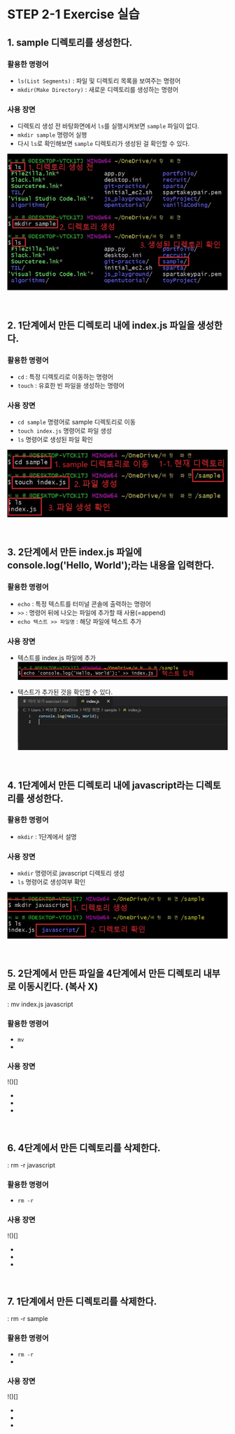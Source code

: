 # STEP 2-1 Exercise 실습

## 1. sample 디렉토리를 생성한다.
### 활용한 명령어
- `ls(List Segments)` : 파일 및 디렉토리 목록을 보여주는 명령어
- `mkdir(Make Directory)` : 새로운 디렉토리를 생성하는 명령어

### 사용 장면
- 디렉토리 생성 전 바탕화면에서 `ls`를 실행시켜보면 `sample` 파일이 없다.
- `mkdir sample` 명령어 실행
- 다시 `ls`로 확인해보면 `sample` 디렉토리가 생성된 걸 확인할 수 있다.

![](https://github.com/kimcno3/vanillaCoding/blob/main/step2/img1.JPG?raw=true)


<br>

## 2. 1단계에서 만든 디렉토리 내에 index.js 파일을 생성한다.
### 활용한 명령어
- `cd` : 특정 디렉토리로 이동하는 명령어
- `touch` : 유효한 빈 파일을 생성하는 명령어

### 사용 장면
- `cd sample` 명령어로 sample 디렉토리로 이동
- `touch index.js` 명령어로 파일 생성
-  `ls` 명령어로 생성된 파일 확인

![](https://github.com/kimcno3/vanillaCoding/blob/main/step2/img2.JPG?raw=true)


<br>

## 3. 2단계에서 만든 index.js 파일에 console.log('Hello, World');라는 내용을 입력한다.
### 활용한 명령어
- `echo` : 특정 텍스트를 터미널 콘솔에 출력하는 명령어
- `>>` : 명령어 뒤에 나오는 파일에 추가할 때 사용(=append)
- `echo 텍스트 >> 파일명` : 해당 파일에 텍스트 추가

### 사용 장면
- 텍스트를 index.js 파일에 추가
![](https://github.com/kimcno3/vanillaCoding/blob/main/step2/img3.jpg?raw=true)

- 텍스트가 추가된 것을 확인할 수 있다.
![](https://github.com/kimcno3/vanillaCoding/blob/main/step2/img3_1.JPG?raw=true)

<br>

## 4. 1단계에서 만든 디렉토리 내에 javascript라는 디렉토리를 생성한다.
### 활용한 명령어
- `mkdir` : 1단계에서 설명

### 사용 장면
- `mkdir` 명령어로 javascript 디렉토리 생성
- `ls` 명령어로 생성여부 확인

![](https://github.com/kimcno3/vanillaCoding/blob/main/step2/img4.jpg?raw=true)

<br>

## 5. 2단계에서 만든 파일을 4단계에서 만든 디렉토리 내부로 이동시킨다. (복사 X)
: mv index.js javascript
### 활용한 명령어
- `mv`
- 

### 사용 장면
!()[]

- 
- 
- 

<br>

## 6. 4단계에서 만든 디렉토리를 삭제한다.
: rm -r javascript
### 활용한 명령어
- `rm -r`

### 사용 장면
!()[]

- 
- 
- 

<br>

## 7. 1단계에서 만든 디렉토리를 삭제한다.
: rm -r sample
### 활용한 명령어
- `rm -r`
- 

### 사용 장면
!()[]

- 
- 
- 